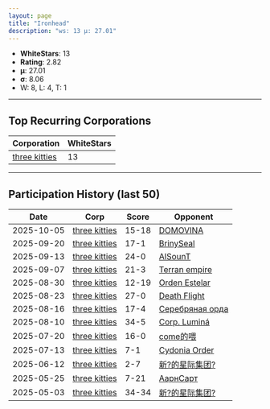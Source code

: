 ```yaml
---
layout: page
title: "Ironhead"
description: "ws: 13 μ: 27.01"
---
```

- **WhiteStars**: 13
- **Rating**: 2.82
- **μ**: 27.01  
- **σ**: 8.06
- W: 8, L: 4, T: 1

---

## Top Recurring Corporations

| Corporation | WhiteStars |
| --- | --- |
| [three kitties](https://ws.tsl.rocks/corp/04ae72b5736fbdc80a2fe9e4c2baaad3258a1e0ef0acc8122295fb64d6b3d292/) | 13 |

---

## Participation History (last 50)

| Date | Corp | Score | Opponent |
| --- | --- | --- | --- |
| 2025-10-05 | [three kitties](https://ws.tsl.rocks/corp/04ae72b5736fbdc80a2fe9e4c2baaad3258a1e0ef0acc8122295fb64d6b3d292/) | 15-18 | [DOMOVINA](https://ws.tsl.rocks/corp/00af6c9318ddf16a1bb684310776fee9681a22f01c1649941b799556a0bb6fb6/) |
| 2025-09-20 | [three kitties](https://ws.tsl.rocks/corp/04ae72b5736fbdc80a2fe9e4c2baaad3258a1e0ef0acc8122295fb64d6b3d292/) | 17-1 | [BrinySeal](https://ws.tsl.rocks/corp/05ada6d14c0c53422b434d3d55b1440370f85e96f93c74992cb8c4eb8f5503ba/) |
| 2025-09-13 | [three kitties](https://ws.tsl.rocks/corp/04ae72b5736fbdc80a2fe9e4c2baaad3258a1e0ef0acc8122295fb64d6b3d292/) | 24-0 | [AlSounT](https://ws.tsl.rocks/corp/b876a825b43edd1e21a7cc515addeb62a832c1126a5e591e562f6475572788d1/) |
| 2025-09-07 | [three kitties](https://ws.tsl.rocks/corp/04ae72b5736fbdc80a2fe9e4c2baaad3258a1e0ef0acc8122295fb64d6b3d292/) | 21-3 | [Terran empire](https://ws.tsl.rocks/corp/ca5552c1a800772ddb6671c92cdaed340e0dcac55d22809ed72c1ead2a701c2d/) |
| 2025-08-30 | [three kitties](https://ws.tsl.rocks/corp/04ae72b5736fbdc80a2fe9e4c2baaad3258a1e0ef0acc8122295fb64d6b3d292/) | 12-19 | [Orden Estelar](https://ws.tsl.rocks/corp/1da0142a6cc2fcab35a82ff4d7b591f4ffa96761419c6bf39154afded7ef7c2d/) |
| 2025-08-23 | [three kitties](https://ws.tsl.rocks/corp/04ae72b5736fbdc80a2fe9e4c2baaad3258a1e0ef0acc8122295fb64d6b3d292/) | 27-0 | [Death Flight](https://ws.tsl.rocks/corp/b343459f43f0a7c366dd05dcac02d78c7a8d6cf09c7241e9b558a92e2456e1d4/) |
| 2025-08-16 | [three kitties](https://ws.tsl.rocks/corp/04ae72b5736fbdc80a2fe9e4c2baaad3258a1e0ef0acc8122295fb64d6b3d292/) | 17-4 | [Серебряная орда](https://ws.tsl.rocks/corp/8d4aad97eccabbf26608245f090064005878474e1712d6b08f7328df6075450d/) |
| 2025-08-10 | [three kitties](https://ws.tsl.rocks/corp/04ae72b5736fbdc80a2fe9e4c2baaad3258a1e0ef0acc8122295fb64d6b3d292/) | 34-5 | [Corp\. Luminá](https://ws.tsl.rocks/corp/a90638cb4761b5ed889376762f6612c65407072ac9befa4530989c338be72862/) |
| 2025-07-20 | [three kitties](https://ws.tsl.rocks/corp/04ae72b5736fbdc80a2fe9e4c2baaad3258a1e0ef0acc8122295fb64d6b3d292/) | 16-0 | [come的喂](https://ws.tsl.rocks/corp/f90837e4bce1227551d4b41b77d175e693d6ed69570ac0e077c9f63cea400981/) |
| 2025-07-13 | [three kitties](https://ws.tsl.rocks/corp/04ae72b5736fbdc80a2fe9e4c2baaad3258a1e0ef0acc8122295fb64d6b3d292/) | 7-1 | [Cydonia Order](https://ws.tsl.rocks/corp/e55f58931b283e38b70e189f9bbc51563a76e2ae541f8b2b207444fb36d5ddf9/) |
| 2025-06-12 | [three kitties](https://ws.tsl.rocks/corp/04ae72b5736fbdc80a2fe9e4c2baaad3258a1e0ef0acc8122295fb64d6b3d292/) | 2-7 | [新?的星际集团?](https://ws.tsl.rocks/corp/22bf8dd694333c9c627c373b02fed1704094cf10e94618c1f79feaef53183e7e/) |
| 2025-05-25 | [three kitties](https://ws.tsl.rocks/corp/04ae72b5736fbdc80a2fe9e4c2baaad3258a1e0ef0acc8122295fb64d6b3d292/) | 7-21 | [АарнСарт](https://ws.tsl.rocks/corp/22a6ca5b9d96d9fe15fd019792db66760757592e6e03678bf67bca27b028233b/) |
| 2025-05-03 | [three kitties](https://ws.tsl.rocks/corp/04ae72b5736fbdc80a2fe9e4c2baaad3258a1e0ef0acc8122295fb64d6b3d292/) | 34-34 | [新?的星际集团?](https://ws.tsl.rocks/corp/22bf8dd694333c9c627c373b02fed1704094cf10e94618c1f79feaef53183e7e/) |
